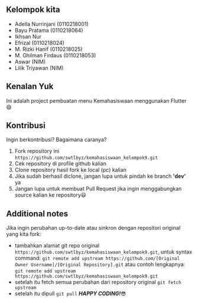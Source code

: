 ## Kelompok kita 

* Adella Nurrinjani (0110218001)
* Bayu Pratama (0110218064)
* Ikhsan Nur
* Efrizal (0110218024)
* M. Rizki Hanif (0110218025)
* M. Ghilman Firdaus (0110218053)
* Aswar (NIM)
* Lilik Triyawan (NIM)

## Kenalan Yuk

Ini adalah project pembuatan menu Kemahasiswaan menggunakan Flutter :smile:


## Kontribusi

Ingin berkontribusi? Bagaimana caranya?

1. Fork repository ini ```https://github.com/swtlbyz/kemahasiswaan_kelompok9.git```
2. Cek repository di profile github kalian
3. Clone repository hasil fork ke local (pc) kalian
4. Jika sudah berhasil diclone, jangan lupa untuk pindah ke branch **'dev'** ya
5. Jangan lupa untuk membuat Pull Request jika ingin menggabungkan source kalian ke repository:smiley:

Additional notes
---

Jika ingin perubahan up-to-date atau sinkron dengan repositori original yang kita fork:
- tambahkan alamat git repo original ```https://github.com/swtlbyz/kemahasiswaan_kelompok9.git```, untuk syntax command: ```git remote add upstream https://github.com/[Original Owner Username]/[Original Repository].git``` atau contoh lengkapnya: ```git remote add upstream https://github.com/swtlbyz/kemahasiswaan_kelompok9.git```
- setelah itu fetch semua perubahan dari repository original ```git fetch upstream```
- setelah itu dipull ```git pull```
***HAPPY CODING!***:sunglasses: